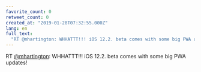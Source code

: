 ```yaml
---
favorite_count: 0
retweet_count: 0
created_at: "2019-01-28T07:32:55.000Z"
lang: en
full_text:
  "RT @mhartington: WHHATTT!!! iOS 12.2. beta comes with some big PWA updates!"
---
```


RT [@mhartington](https://twitter.com/mhartington): WHHATTT!!! iOS 12.2. beta
comes with some big PWA updates!
